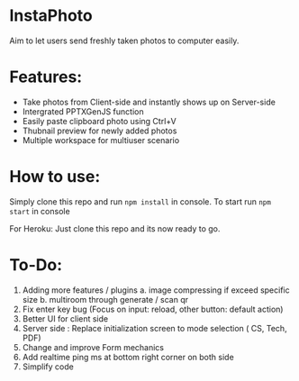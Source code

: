# **InstaPhoto**
Aim to let users send freshly taken photos to computer easily.


# Features:
- Take photos from Client-side and instantly shows up on Server-side
- Intergrated PPTXGenJS function
- Easily paste clipboard photo using Ctrl+V
- Thubnail preview for newly added photos 
- Multiple workspace for multiuser scenario


# How to use:

Simply clone this repo and run `npm install` in console.
To start run `npm start` in console

For Heroku:
Just clone this repo and its now ready to go. 


# To-Do:
 1. Adding more features / plugins
	a. image compressing if exceed specific size
	b. multiroom through generate / scan qr
 2. Fix enter key bug (Focus on input: reload, other button: default action)
 3. Better UI for client side
 4. Server side : Replace initialization screen to mode selection ( CS, Tech, PDF) 
 5. Change and improve Form mechanics
 6. Add realtime ping ms at bottom right corner on both side
 99. Simplify code

